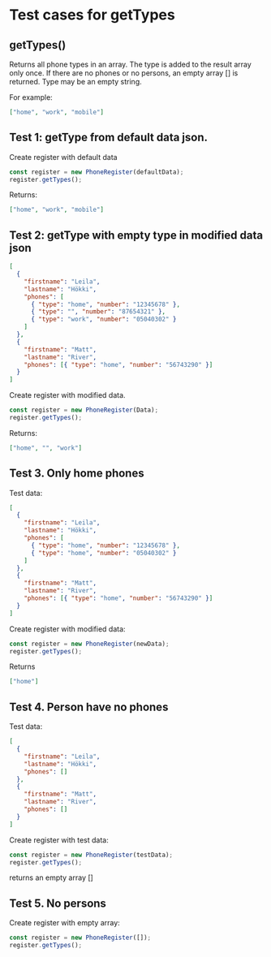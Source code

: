 # Test cases for getTypes

## **getTypes()**

Returns all phone types in an array. The type is added to the result array only once. If there are no phones or no persons, an empty array [] is returned. Type may be an empty string.

For example:

```json
["home", "work", "mobile"]
```

## Test 1: getType from default data json.

Create register with default data

```js
const register = new PhoneRegister(defaultData);
register.getTypes();
```

Returns:

```json
["home", "work", "mobile"]
```

## Test 2: getType with empty type in modified data json

```json
[
  {
    "firstname": "Leila",
    "lastname": "Hökki",
    "phones": [
      { "type": "home", "number": "12345678" },
      { "type": "", "number": "87654321" },
      { "type": "work", "number": "05040302" }
    ]
  },
  {
    "firstname": "Matt",
    "lastname": "River",
    "phones": [{ "type": "home", "number": "56743290" }]
  }
]
```

Create register with modified data.

```js
const register = new PhoneRegister(Data);
register.getTypes();
```

Returns:

```json
["home", "", "work"]
```

## Test 3. Only home phones

Test data:

```json
[
  {
    "firstname": "Leila",
    "lastname": "Hökki",
    "phones": [
      { "type": "home", "number": "12345678" },
      { "type": "home", "number": "05040302" }
    ]
  },
  {
    "firstname": "Matt",
    "lastname": "River",
    "phones": [{ "type": "home", "number": "56743290" }]
  }
]
```

Create register with modified data:

```js
const register = new PhoneRegister(newData);
register.getTypes();
```

Returns

```json
["home"]
```

## Test 4. Person have no phones

Test data:

```json
[
  {
    "firstname": "Leila",
    "lastname": "Hökki",
    "phones": []
  },
  {
    "firstname": "Matt",
    "lastname": "River",
    "phones": []
  }
]
```

Create register with test data:

```js
const register = new PhoneRegister(testData);
register.getTypes();
```

returns an empty array []

## Test 5. No persons

Create register with empty array:

```js
const register = new PhoneRegister([]);
register.getTypes();
```
